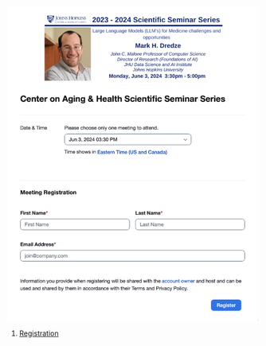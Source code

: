 ![](llm.png)

1. [Registration](https://jhjhm.zoom.us/meeting/register/tJItdOmoqj8jH9LSFy0axBqjbxii8VomsOQL#/registration)
